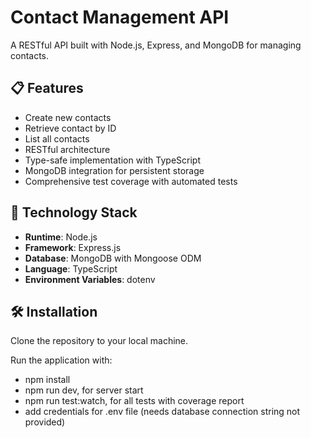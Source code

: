 # Contact Management API

A RESTful API built with Node.js, Express, and MongoDB for managing contacts.

## 📋 Features

- Create new contacts
- Retrieve contact by ID
- List all contacts
- RESTful architecture
- Type-safe implementation with TypeScript
- MongoDB integration for persistent storage
- Comprehensive test coverage with automated tests

## 🚀 Technology Stack

- **Runtime**: Node.js
- **Framework**: Express.js
- **Database**: MongoDB with Mongoose ODM
- **Language**: TypeScript
- **Environment Variables**: dotenv

## 🛠️ Installation

Clone the repository to your local machine.

Run the application with:
- npm install
- npm run dev, for server start
- npm run test:watch, for all tests with coverage report
- add credentials for .env file (needs database connection string not provided)

